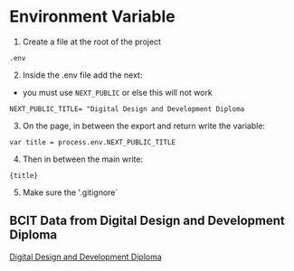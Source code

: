 # Environment Variable

1. Create a file at the root of the project

```
.env
```


2. Inside the .env file add the next:
- you must use `NEXT_PUBLIC` or else this will not work

```
NEXT_PUBLIC_TITLE= "Digital Design and Development Diploma
```
3. On the page, in between the export and return write the variable:
```
var title = process.env.NEXT_PUBLIC_TITLE
```
4. Then in between the main write:
```
{title}
```
5. Make sure the '.gitignore`


## BCIT Data from Digital Design and Development Diploma
[Digital Design and Development Diploma](https://www.bcit.ca/programs/digital-design-and-development-diploma-full-time-6515dipma/)
